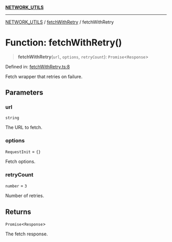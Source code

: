 [**NETWORK_UTILS**](../../README.md)

***

[NETWORK_UTILS](../../README.md) / [fetchWithRetry](../README.md) / fetchWithRetry

# Function: fetchWithRetry()

> **fetchWithRetry**(`url`, `options`, `retryCount`): `Promise`\<`Response`\>

Defined in: [fetchWithRetry.ts:8](https://github.com/dailker/everyutil/blob/2a1290e25c1270a5e1af64099b97f8d5fc086e59/src/network/fetchWithRetry.ts#L8)

Fetch wrapper that retries on failure.

## Parameters

### url

`string`

The URL to fetch.

### options

`RequestInit` = `{}`

Fetch options.

### retryCount

`number` = `3`

Number of retries.

## Returns

`Promise`\<`Response`\>

The fetch response.
